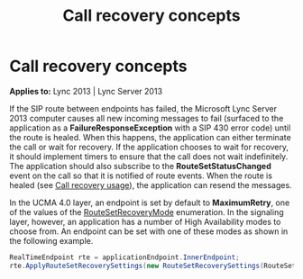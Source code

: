 ﻿---
title: Call recovery concepts
TOCTitle: Call recovery concepts
ms:assetid: 119480e2-b2df-4654-8345-37d2b2696aef
ms:mtpsurl: https://msdn.microsoft.com/en-us/library/Dn466070(v=office.15)
ms:contentKeyID: 57103063
ms.date: 07/25/2014
mtps_version: v=office.15
dev_langs:
- csharp
---

# Call recovery concepts


**Applies to:** Lync 2013 | Lync Server 2013

If the SIP route between endpoints has failed, the Microsoft Lync Server 2013 computer causes all new incoming messages to fail (surfaced to the application as a **FailureResponseException** with a SIP 430 error code) until the route is healed. When this happens, the application can either terminate the call or wait for recovery. If the application chooses to wait for recovery, it should implement timers to ensure that the call does not wait indefinitely. The application should also subscribe to the **RouteSetStatusChanged** event on the call so that it is notified of route events. When the route is healed (see [Call recovery usage](call-recovery-usage.md)), the application can resend the messages.

In the UCMA 4.0 layer, an endpoint is set by default to **MaximumRetry**, one of the values of the [RouteSetRecoveryMode](https://msdn.microsoft.com/en-us/library/hh382127\(v=office.15\)) enumeration. In the signaling layer, however, an application has a number of High Availability modes to choose from. An endpoint can be set with one of these modes as shown in the following example.

``` csharp
RealTimeEndpoint rte = applicationEndpoint.InnerEndpoint;
rte.ApplyRouteSetRecoverySettings(new RouteSetRecoverySettings(RouteSetRecoverMode.LimitedRetry));
```

